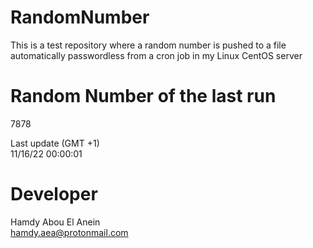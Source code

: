 # RandomNumber    
This is a test repository where a random number is pushed to a file automatically passwordless from a cron job in my Linux CentOS server    
# Random Number of the last run   
7878
      
Last update (GMT +1)    
11/16/22 00:00:01
# Developer    
Hamdy Abou El Anein   
hamdy.aea@protonmail.com
